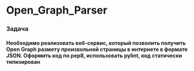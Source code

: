 # Open_Graph_Parser

### Задача
#### Необходимо реализовать веб-сервис, который позволить получить Open Graph размету произвольной страницы в интернете в формате JSON. Oформить код по pep8, использовать pylint, код статически типизирован
